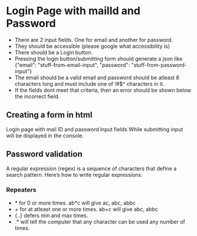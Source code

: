 # Login Page with mailId and Password

- There are 2 input fields. One for email and another for password.
- They should be accessible (please google what accessibility is)
- There should be a Login button.
- Pressing the login button/submitting form should generate a json like {"email": "stuff-from-email-input", "password": "stuff-from-password-input"}
- The email should be a valid email and password should be atleast 8 characters long and must include one of !#$^ characters in it.
- If the fields dont meet that criteria, then an error should be shown below the incorrect field.

## Creating a form in html

Login page with mail ID and password input fields
While submitting input will be displayed in the console.

## Password validation

A regular expression (regex) is a sequence of characters that define a search pattern. Here’s how to write regular expressions:

### Repeaters

- \* for 0 or more times. ab\*c will give ac, abc, abbc
- \+ for at atleast one or more times. ab+c will give abc, abbc
- {..} defers min and max times.
- .\* will tell the computer that any character can be used any number of times.
